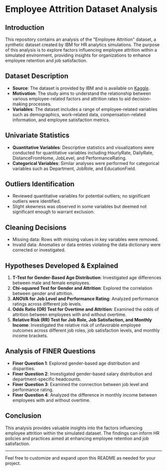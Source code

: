 # Employee Attrition Dataset Analysis

## Introduction

This repository contains an analysis of the "Employee Attrition" dataset, a synthetic dataset created by IBM for HR analytics simulations. The purpose of this analysis is to explore factors influencing employee attrition within a simulated environment, providing insights for organizations to enhance employee retention and job satisfaction.

## Dataset Description

- **Source**: The dataset is provided by IBM and is available on [Kaggle](https://www.kaggle.com/datasets/pavansubhasht/ibm-hr-analytics-attrition-dataset).
- **Motivation**: The study aims to understand the relationship between various employee-related factors and attrition rates to aid decision-making processes.
- **Variables**: The dataset includes a range of employee-related variables such as demographics, work-related data, compensation-related information, and employee satisfaction metrics.

## Univariate Statistics

- **Quantitative Variables**: Descriptive statistics and visualizations were conducted for quantitative variables including HourlyRate, DailyRate, DistanceFromHome, JobLevel, and PerformanceRating.
- **Categorical Variables**: Similar analyses were performed for categorical variables such as Department, JobRole, and EducationField.

## Outliers Identification

- Reviewed quantitative variables for potential outliers; no significant outliers were identified.
- Slight skewness was observed in some variables but deemed not significant enough to warrant exclusion.

## Cleaning Decisions

- Missing data: Rows with missing values in key variables were removed.
- Invalid data: Anomalies or data entries violating the data dictionary were corrected or investigated.

## Hypotheses Developed & Explained

1. **T-Test for Gender-Based Age Distribution**: Investigated age differences between male and female employees.
2. **Chi-squared Test for Gender and Attrition**: Explored the correlation between gender and attrition.
3. **ANOVA for Job Level and Performance Rating**: Analyzed performance ratings across different job levels.
4. **Odds Ratio (OR) Test for Overtime and Attrition**: Examined the odds of attrition between employees with and without overtime.
5. **Relative Risk (RR) Test for Job Role, Job Satisfaction, and Monthly Income**: Investigated the relative risk of unfavorable employee outcomes across different job roles, job satisfaction levels, and monthly income brackets.

## Analysis of FINER Questions

- **Finer Question 1**: Explored gender-based age distribution and disparities.
- **Finer Question 2**: Investigated gender-based salary distribution and department-specific headcounts.
- **Finer Question 3**: Examined the connection between job level and performance rating.
- **Finer Question 4**: Analyzed the difference in monthly income between employees with and without overtime.

## Conclusion

This analysis provides valuable insights into the factors influencing employee attrition within the simulated dataset. The findings can inform HR policies and practices aimed at enhancing employee retention and job satisfaction.

---

Feel free to customize and expand upon this README as needed for your project.
